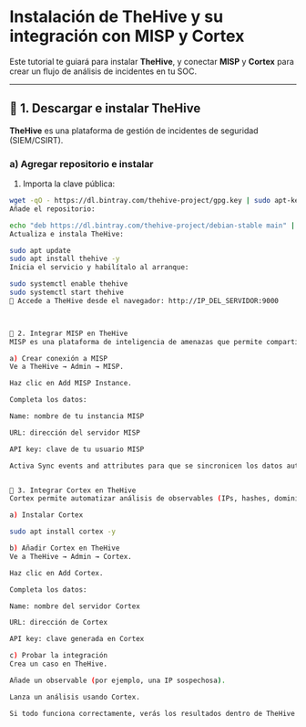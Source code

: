 # Instalación de TheHive y su integración con MISP y Cortex

Este tutorial te guiará para instalar **TheHive**, y conectar **MISP** y **Cortex** para crear un flujo de análisis de incidentes en tu SOC.

---

## 🔹 1. Descargar e instalar TheHive

**TheHive** es una plataforma de gestión de incidentes de seguridad (SIEM/CSIRT).

### a) Agregar repositorio e instalar

1. Importa la clave pública:

```bash
wget -qO - https://dl.bintray.com/thehive-project/gpg.key | sudo apt-key add -
Añade el repositorio:

echo "deb https://dl.bintray.com/thehive-project/debian-stable main" | sudo tee /etc/apt/sources.list.d/thehive.list
Actualiza e instala TheHive:

sudo apt update
sudo apt install thehive -y
Inicia el servicio y habilítalo al arranque:

sudo systemctl enable thehive
sudo systemctl start thehive
🔹 Accede a TheHive desde el navegador: http://IP_DEL_SERVIDOR:9000



🔹 2. Integrar MISP en TheHive
MISP es una plataforma de inteligencia de amenazas que permite compartir indicadores de compromiso (IoCs).

a) Crear conexión a MISP
Ve a TheHive → Admin → MISP.

Haz clic en Add MISP Instance.

Completa los datos:

Name: nombre de tu instancia MISP

URL: dirección del servidor MISP

API key: clave de tu usuario MISP

Activa Sync events and attributes para que se sincronicen los datos automáticamente.


🔹 3. Integrar Cortex en TheHive
Cortex permite automatizar análisis de observables (IPs, hashes, dominios, etc.).

a) Instalar Cortex

sudo apt install cortex -y

b) Añadir Cortex en TheHive
Ve a TheHive → Admin → Cortex.

Haz clic en Add Cortex.

Completa los datos:

Name: nombre del servidor Cortex

URL: dirección de Cortex

API key: clave generada en Cortex

c) Probar la integración
Crea un caso en TheHive.

Añade un observable (por ejemplo, una IP sospechosa).

Lanza un análisis usando Cortex.

Si todo funciona correctamente, verás los resultados dentro de TheHive y podrás exportar indicadores a MISP.




